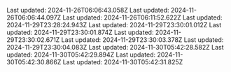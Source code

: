 Last updated: 2024-11-26T06:06:43.058Z
Last updated: 2024-11-26T06:06:44.097Z
Last updated: 2024-11-26T06:11:52.622Z
Last updated: 2024-11-29T23:28:24.943Z
Last updated: 2024-11-29T23:30:01.012Z
Last updated: 2024-11-29T23:30:01.874Z
Last updated: 2024-11-29T23:30:02.671Z
Last updated: 2024-11-29T23:30:03.378Z
Last updated: 2024-11-29T23:30:04.083Z
Last updated: 2024-11-30T05:42:28.582Z
Last updated: 2024-11-30T05:42:29.894Z
Last updated: 2024-11-30T05:42:30.866Z
Last updated: 2024-11-30T05:42:31.825Z
